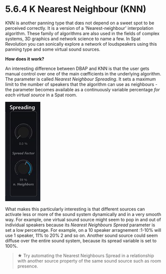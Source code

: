 # 5.6.4 K Nearest Neighbour (KNN)

KNN is another panning type that dœs not depend on a sweet spot to be perceived correctly. It is a version of a 'Nearest-neighbour' interpolation algorithm.
These family of algorithms are also used in the fields of complex systems, 3D
graphics and network science to name a few. In Spat Revolution you can sonically
explore a network of loudspeakers using this panning type and some virtual sound
sources.

**How does it work?**

An interesting difference between DBAP and KNN is that the user gets manual control over one of the main cœfficients in the underlying algorithm. The parameter is
called _Nearest Neighbour Spreading_. It sets a maximum limit to the number of
speakers that the algorithm can use as neighbours - the parameter becomes available as a continuously variable percentage _for each virtual source_ in a Spat room.

![](../include/SpatRevolution_UserGuide_-064.jpg)

What makes this particularly interesting is that different sources can activate less or
more of the sound system dynamically and in a very smooth way. For example, one
virtual sound source might seem to pop in and out of individual speakers because
its _Nearest Neighbours Spread_ parameter is set a low percentage. For example, on
a 10 speaker arragnement :1-10% will use 1 speaker, 11% to 20% 2 and so on. Another sound source could seem diffuse over the entire sound system, because its
spread variable is set to 100%.

> ★ Try automating the Nearest Neighbours Spread in a relationship with
another source property of the same sound source such as room presence.
